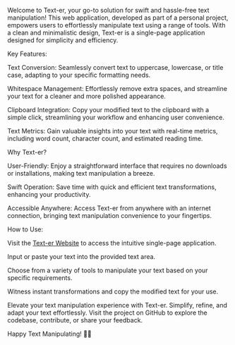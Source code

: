 Welcome to Text-er, your go-to solution for swift and hassle-free text manipulation! This web application, developed as part of a personal project, empowers users to effortlessly manipulate text using a range of tools. With a clean and minimalistic design, Text-er is a single-page application designed for simplicity and efficiency.

Key Features:

Text Conversion: Seamlessly convert text to uppercase, lowercase, or title case, adapting to your specific formatting needs.

Whitespace Management: Effortlessly remove extra spaces, and streamline your text for a cleaner and more polished appearance.

Clipboard Integration: Copy your modified text to the clipboard with a simple click, streamlining your workflow and enhancing user convenience.

Text Metrics: Gain valuable insights into your text with real-time metrics, including word count, character count, and estimated reading time.

Why Text-er?

User-Friendly: Enjoy a straightforward interface that requires no downloads or installations, making text manipulation a breeze.

Swift Operation: Save time with quick and efficient text transformations, enhancing your productivity.

Accessible Anywhere: Access Text-er from anywhere with an internet connection, bringing text manipulation convenience to your fingertips.

How to Use:

Visit the [Text-er Website]([url](https://lakshya291.github.io/Text-er/)) to access the intuitive single-page application.

Input or paste your text into the provided text area.

Choose from a variety of tools to manipulate your text based on your specific requirements.

Witness instant transformations and copy the modified text for your use.

Elevate your text manipulation experience with Text-er. Simplify, refine, and adapt your text effortlessly. Visit the project on GitHub to explore the codebase, contribute, or share your feedback.

Happy Text Manipulating! 🚀✨
